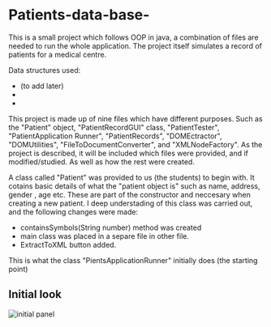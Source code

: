 # Patients-data-base-
This is a small project which follows OOP in java, a combination of files are needed to run the
whole application. The project itself simulates a record of patients for a medical centre.

Data structures used:

* (to add later)
*
*

This project is made up of nine files which have different purposes. Such as the "Patient" object,  "PatientRecordGUI" class, "PatientTester", "PatientApplication Runner", "PatientRecords", "DOMEctractor", "DOMUtilities", "FileToDocumentConverter", and "XMLNodeFactory". As the project is described, it will be included which files were provided, and if modified/studied. As well as how the rest were created. 

A class called "Patient" was provided to us (the students) to begin with. It cotains basic details of what the "patient object is" such as name, address, gender , age etc. These are part of the constructor and neccesary when creating a new patient. I deep understading of this class was carried out, and the following changes were made: 
  - containsSymbols(String number) method was created 
  - main class was placed in a separe file in other file. 
  - ExtractToXML button added. 
  



This is what the class "PientsApplicationRunner" initially does (the starting point)
## Initial look
![initial panel ](https://user-images.githubusercontent.com/53887863/86080293-af07f480-bae6-11ea-8225-2fc4336a4d74.jpg)
